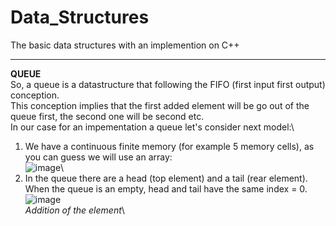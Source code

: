# Data_Structures
The basic data structures with an implemention on C++
____
**QUEUE**\
So, a queue is a datastructure that following the FIFO (first input first output) conception\.\
This conception implies that the first added element will be go out of the queue first, the second one will be second etc\.\
In our case for an impementation a queue let's consider next model\:\
1. We have a continuous finite memory (for example 5 memory cells), as you can guess we will use an array\:\
![image](https://user-images.githubusercontent.com/79082114/158003896-75382697-876a-457c-a9b7-ed21b8c95fb9.png)\
2. In the queue there are a head (top element) and a tail (rear element). When the queue is an empty, head and tail have the same index = 0\.\
![image](https://user-images.githubusercontent.com/79082114/158004054-c04847c9-046a-46ca-813d-549b0ccb934d.png)\
*Addition of the element*\


